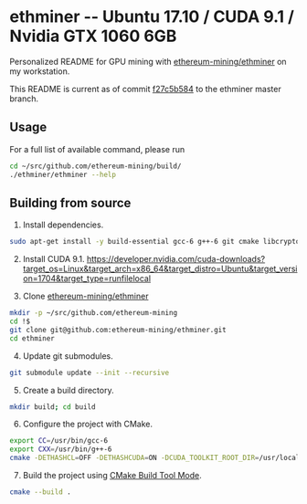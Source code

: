 # ethminer -- Ubuntu 17.10 / CUDA 9.1 / Nvidia GTX 1060 6GB

Personalized README for GPU mining with [ethereum-mining/ethminer](https://github.com/ethereum-mining/ethminer) on my workstation.

This README is current as of commit [f27c5b584](https://github.com/ctsrc/ethminer/commit/f27c5b58431ec63c8c9a2bec97f7c282f5b45e43) to the ethminer master branch.

## Usage

For a full list of available command, please run

```sh
cd ~/src/github.com/ethereum-mining/build/
./ethminer/ethminer --help
```

## Building from source

1. Install dependencies.

```sh
sudo apt-get install -y build-essential gcc-6 g++-6 git cmake libcrypto++-dev libleveldb-dev libjsoncpp-dev libjsonrpccpp-dev libboost-all-dev libgmp-dev libreadline-dev libcurl4-openssl-dev libmicrohttpd-dev
```

2. Install CUDA 9.1. https://developer.nvidia.com/cuda-downloads?target_os=Linux&target_arch=x86_64&target_distro=Ubuntu&target_version=1704&target_type=runfilelocal

3. Clone [ethereum-mining/ethminer](https://github.com/ethereum-mining/ethminer)

```bash
mkdir -p ~/src/github.com/ethereum-mining
cd !$
git clone git@github.com:ethereum-mining/ethminer.git
cd ethminer
```

4. Update git submodules.

```sh
git submodule update --init --recursive
```

5. Create a build directory.

```sh
mkdir build; cd build
```

6. Configure the project with CMake.

```sh
export CC=/usr/bin/gcc-6
export CXX=/usr/bin/g++-6
cmake -DETHASHCL=OFF -DETHASHCUDA=ON -DCUDA_TOOLKIT_ROOT_DIR=/usr/local/cuda-9.1 ..
```

7. Build the project using [CMake Build Tool Mode].

```sh
cmake --build .
```

[CMake Build Tool Mode]: https://cmake.org/cmake/help/latest/manual/cmake.1.html#build-tool-mode
